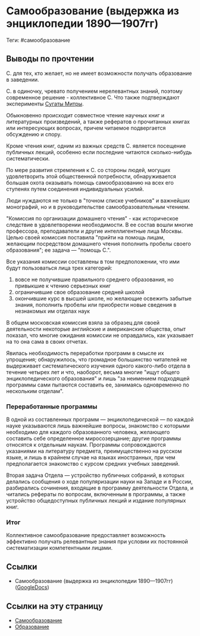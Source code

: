 # Самообразование (выдержка из энциклопедии 1890—1907гг)

Теги: #самообразование

## Выводы по прочтении

С. для тех, кто желает, но не имеет возможности получать образование в заведении.

С. в одиночку, чревато получением нерелевантных знаний, поэтому современное решение - коллективное С. Что также подтверждают эксперименты [Сугаты Митры](%D0%A1%D1%83%D0%B3%D0%B0%D1%82%D0%B0%20%D0%9C%D0%B8%D1%82%D1%80%D0%B0.md).

Обыкновенно происходит совместное чтение научных книг и литературных произведений, а также рефератов о прочитанных книгах или интересующих вопросах, причем читаемое подвергается обсуждению и спору.

Кроме чтения книг, одним из важных средств С. является посещение публичных лекций, особенно если последние читаются сколько-нибудь систематически.

По мере развития стремления к С. со стороны людей, могущих удовлетворить этой общественной потребности, обнаруживается большая охота оказывать помощь самообразованию на всех его ступенях путем соединения индивидуальных усилий.

Люди нуждаются не только в "точном списке учебников" и важнейших монографий, но и в руководительстве самообразовательным чтением.

"Комиссия по организации домашнего чтения" - как историческое следствие в удовлетворении необходимости. В ее состав вошли многие профессора, преподаватели и другие интеллигентные лица Москвы. Целью своей комиссия поставила "прийти на помощь лицам, желающим посредством домашнего чтения пополнить пробелы своего образования"; ее задача — "помощь С.".

Все указания комиссии составлены в том предположении, что ими будут пользоваться лица трех категорий:

1) вовсе не получившие правильного среднего образования, но привыкшие к чтению серьезных книг
2) ограничившие свое образование средней школой
3) окончившие курс в высшей школе, но желающие освежить забытые знания, пополнить пробелы или приобрести новые сведения в незнакомых им отделах наук

В общем московская комиссия взяла за образец для своей деятельности некоторые английские и американские общества, опыт показал, что многие ожидания комиссии не оправдались, как указывает на то она сама в своих отчетах.

Явилась необходимость переработки программ в смысле их упрощения; обнаружилось, что громадное большинство читателей не выдерживает систематического изучения одного какого-либо отдела в течение четырех лет и что, наоборот, весьма многие "ищут общего энциклопедического образования" и лишь "за неимением подходящей программы сами пытаются составить ее, занимаясь одновременно по нескольким отделам".

### Переработанные программы

В одной из составленных программ — энциклопедической — по каждой науке указываются лишь важнейшие вопросы, знакомство с которыми необходимо для каждого образованного человека, желающего составить себе определенное миросозерцание; другие программы относятся к отдельным наукам. Программы сопровождаются указаниями на литературу предмета, преимущественно на русском языке, и лишь в крайнем случае на языках иностранных, при чем предполагается знакомство с курсом средних учебных заведений.

Вторая задача Отдела — устройство публичных собраний, в которых делались сообщения о ходе популяризации науки на Западе и в России, разбирались сочинения, входящие в программу деятельности Отдела, и читались рефераты по вопросам, включенным в программы, а также устройство общедоступных публичных лекций и издание популярных книг.

### Итог

Коллективное самообразование предоставляет возможность эффективно получать релевантные знания при условии их постоянной систематизации компетентными лицами.

## Ссылки

* Самообразование (выдержка из энциклопедии 1890—1907гг) ([GoogleDocs](https://docs.google.com/document/d/1Y_OliFrtVK07ctdlYf6nihHagank6kk4diQJb9RBRRk/edit?usp=sharing))

## Ссылки на эту страницу

* [Самообразование](%D0%A1%D0%B0%D0%BC%D0%BE%D0%BE%D0%B1%D1%80%D0%B0%D0%B7%D0%BE%D0%B2%D0%B0%D0%BD%D0%B8%D0%B5.md)
* [Образование](%D0%9E%D0%B1%D1%80%D0%B0%D0%B7%D0%BE%D0%B2%D0%B0%D0%BD%D0%B8%D0%B5.md)